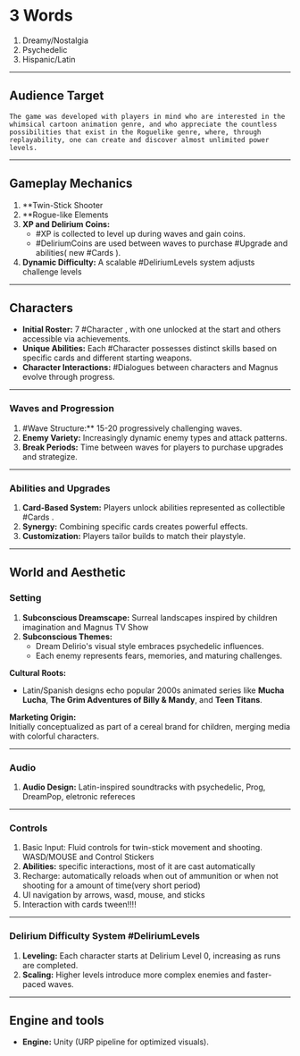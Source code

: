 # 3 Words
1. Dreamy/Nostalgia
2. Psychedelic
3. Hispanic/Latin

---
##  Audience Target

	The game was developed with players in mind who are interested in the whimsical cartoon animation genre, and who appreciate the countless possibilities that exist in the Roguelike genre, where, through replayability, one can create and discover almost unlimited power levels.
	
---
## Gameplay Mechanics

1. **Twin-Stick Shooter
2. **Rogue-like Elements
3. **XP and Delirium Coins:**
    - #XP is collected to level up during waves and gain coins.
    - #DeliriumCoins are used between waves to purchase #Upgrade  and abilities( new #Cards ).
4. **Dynamic Difficulty:** A scalable #DeliriumLevels  system adjusts challenge levels
---
## Characters
- **Initial Roster:** 7 #Character , with one unlocked at the start and others accessible via achievements.
- **Unique Abilities:** Each #Character  possesses distinct skills based on specific cards and different starting weapons.
- **Character Interactions:** #Dialogues between characters and Magnus evolve through progress.
---
### Waves and Progression
1. #Wave Structure:** 15-20 progressively challenging waves.
2. **Enemy Variety:** Increasingly dynamic enemy types and attack patterns.
3. **Break Periods:** Time between waves for players to purchase upgrades and strategize.
---
### Abilities and Upgrades
1. **Card-Based System:** Players unlock abilities represented as collectible #Cards .
2. **Synergy:** Combining specific cards creates powerful effects.
3. **Customization:** Players tailor builds to match their playstyle.

---
## World and Aesthetic

### Setting
1. **Subconscious Dreamscape:** Surreal landscapes inspired by children imagination and Magnus TV Show
2.  **Subconscious Themes:** 
    - Dream Delirio's visual style embraces psychedelic influences.
    - Each enemy represents fears, memories, and maturing challenges.

**Cultural Roots:**
- Latin/Spanish designs echo popular 2000s animated series like **Mucha Lucha**, **The Grim Adventures of Billy & Mandy**, and **Teen Titans**.
  
 **Marketing Origin:**  
	Initially conceptualized as part of a cereal brand for children, merging media with colorful characters.
  
---
### Audio

1. **Audio Design:** Latin-inspired soundtracks with psychedelic, Prog, DreamPop, eletronic refereces

---
### Controls

1. Basic Input: Fluid controls for twin-stick movement and shooting. WASD/MOUSE and Control Stickers
2. **Abilities:** specific interactions, most of it are cast automatically
3. Recharge: automatically reloads when out of ammunition or when not shooting for a amount of time(very short period)
4. UI navigation by arrows, wasd, mouse, and sticks
5. Interaction with cards tween!!!!

---
### Delirium Difficulty System #DeliriumLevels 

1. **Leveling:** Each character starts at Delirium Level 0, increasing as runs are completed.
2. **Scaling:** Higher levels introduce more complex enemies and faster-paced waves.

---
## Engine and tools

- **Engine:** Unity (URP pipeline for optimized visuals).